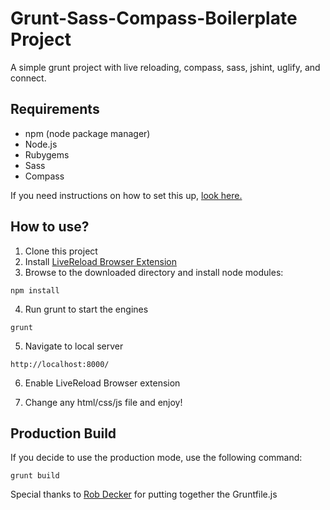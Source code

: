 Grunt-Sass-Compass-Boilerplate Project
======================================

A simple grunt project with live reloading, compass, sass, jshint, uglify, and connect.

## Requirements
* npm (node package manager)
* Node.js
* Rubygems
* Sass
* Compass

If you need instructions on how to set this up, [look here.](http://robdvr.com/install-sass-compass-grunt/)

## How to use?
1. Clone this project
2. Install [LiveReload Browser Extension](http://feedback.livereload.com/knowledgebase/articles/86242-how-do-i-install-and-use-the-browser-extensions)
3. Browse to the downloaded directory and install node modules:
  
  ```
  npm install
  ```
4. Run grunt to start the engines
  
  ```
  grunt
  ```
5. Navigate to local server
  
  ```
  http://localhost:8000/
  ```
6. Enable LiveReload Browser extension

7. Change any html/css/js file and enjoy!

## Production Build
If you decide to use the production mode, use the following command:
```
grunt build
```

Special thanks to [Rob Decker](http://chapterthree.com/blog/theme-development-grunt-livereload-lint-uglify-oh-my) for putting together the Gruntfile.js
  
